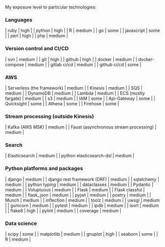 
My exposure level to particular technologies:  

### Languages

| ruby | high |
| python | high |
| R | medium |
| go | some |
| javascript | some |
| perl | high |
| php | medium |

### Version control and CI/CD

| svn | medium |
| git | high |
| github | high |
| docker | medium |
| docker-compose | medium |
| gitlab ci/cd | medium |
| github ci/cd | some |

### AWS

| Serverless (the framework) | medium |
| Kinesis | medium |
| SQS | medium |
| DynamoDB | medium |
| Lambda | medium |
| ECS (mostly fargate) | medium |
| s3 | medium |
| IAM | some |
| Api-Gateway | some |
| Quicksight | some |
| Athena | some |
| Firehose | some |

### Stream processing (outside Kinesis)

| Kafka (AWS MSK) | medium |
| Faust (asynchronous stream processing) | medium |

### Search

| Elasticsearch | medium |
| python elasticsearch-dsl | medium |

### Python platforms and packages

| django | medium |
| django rest framework (DRF) | medium |
| sqlalchemy | medium |
| python typing | medium |
| dataclasses | medium |
| Pydantic | medium |
| Voluptuous | medium |
| Flask | medium |
| Flask classful | medium |
| flask_json | medium |
| pyjwt | medium |
| poetry | medium |
| Munch | medium |
| inflection | medium |
| toolz | medium |
| uwsgi | medium |
| gunicorn | medium |
| pytest | medium |
| ipdb | medium |
| isort | medium |
| flake8 | high |
| pylint | medium |
| coverage | medium |

### Data science

| scipy | some |
| matplotlib | medium |
| gnuplot | high |
| seaborn | some |
| R | medium |
